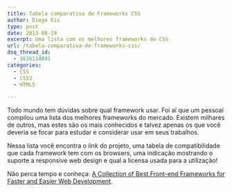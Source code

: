 ```yaml
---
title: Tabela comparativa de Frameworks CSS
author: Diego Eis
type: post
date: 2013-08-19
excerpt: Uma lista com os melhores frameworks de CSS
url: /tabela-comparativa-de-frameworks-css/
dsq_thread_id:
  - 1616114891
categories:
  - CSS
  - CSS3
  - HTML5

---
```

Todo mundo tem dúvidas sobre qual framework usar. Foi aí que um pessoal compilou uma lista dos melhores frameworks do mercado. Existem milhares de outros, mas estes são os mais conhecidos e talvez apenas os que você deveria se focar para estudar e considerar usar em seus trabalhos. 

Nessa lista você encontra o link do projeto, uma tabela de compatibilidade que cada framework tem com os browsers, uma indicação mostrando o suporte a responsive web design e qual a licensa usada para a utilização!

Não perca tempo e conheça: [A Collection of Best Front-end Frameworks for Faster and Easier Web Development][1].

 [1]: http://usablica.github.io/front-end-frameworks/compare.html "A COLLECTION OF BEST FRONT END FRAMEWORKS FOR FASTER&EASIER WEB DEVELOPMENT"